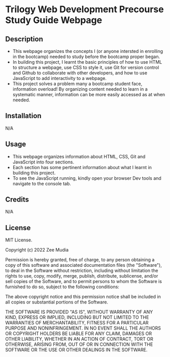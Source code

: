 # Trilogy Web Development Precourse Study Guide Webpage 

## Description

- This webpage organizes the concepts I (or anyone intersted in enrolling in the bootcamp) needed to study
before the bootcamp proper began.
-   In building this project, I learnt the basic principles of how to use HTML to structure a webpage, use 
CSS to style it, use Git for version control and Github to collaborate with other developers, and how to use
JavaScript to add interactivity to a webpage.
-   This project solves a problem many a bootcamp student face, information overload! By organizing content needed
to learn in a systematic manner, information can be more easily accessed as at when needed.
  


## Installation

N/A

## Usage

-   This webpage organizes information about HTML, CSS, Git and JavaScript into four sections. 
-   Each section has some pertinent information about what I learnt in building this project.
-   To see the JavaScript running, kindly open your browser Dev tools and navigate to the console tab.
## Credits

N/A



## License

MIT License.

Copyright (c) 2022 Zee Mudia

Permission is hereby granted, free of charge, to any person obtaining a copy
of this software and associated documentation files (the "Software"), to deal
in the Software without restriction, including without limitation the rights
to use, copy, modify, merge, publish, distribute, sublicense, and/or sell
copies of the Software, and to permit persons to whom the Software is
furnished to do so, subject to the following conditions:

The above copyright notice and this permission notice shall be included in all
copies or substantial portions of the Software.

THE SOFTWARE IS PROVIDED "AS IS", WITHOUT WARRANTY OF ANY KIND, EXPRESS OR
IMPLIED, INCLUDING BUT NOT LIMITED TO THE WARRANTIES OF MERCHANTABILITY,
FITNESS FOR A PARTICULAR PURPOSE AND NONINFRINGEMENT. IN NO EVENT SHALL THE
AUTHORS OR COPYRIGHT HOLDERS BE LIABLE FOR ANY CLAIM, DAMAGES OR OTHER
LIABILITY, WHETHER IN AN ACTION OF CONTRACT, TORT OR OTHERWISE, ARISING FROM,
OUT OF OR IN CONNECTION WITH THE SOFTWARE OR THE USE OR OTHER DEALINGS IN THE
SOFTWARE.



